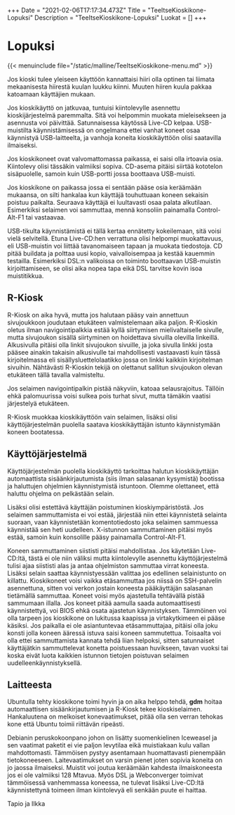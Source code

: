 +++
Date = "2021-02-06T17:17:34.473Z"
Title = "TeeItseKioskikone-Lopuksi"
Description = "TeeItseKioskikone-Lopuksi"
Luokat = []
+++

Lopuksi
=======

{{< menuinclude file="/static/malline/TeeItseKioskikone-menu.md" >}}

Jos kioski tulee yleiseen käyttöön kannattaisi hiiri olla optinen tai
liimata mekaanisesta hiirestä kuulan luukku kiinni. Muuten hiiren kuula
pakkaa katoamaan käyttäjien mukaan.

Jos kioskikäyttö on jatkuvaa, tuntuisi kiintolevylle asennettu
kioskijärjestelmä paremmalta. Sitä voi helpommin muokata mieleisekseen
ja asennusta voi päivittää. Satunnaisessa käytössä Live-CD kelpaa.
USB-muistilta käynnistämisessä on ongelmana ettei vanhat koneet osaa
käynnistyä USB-laitteelta, ja vanhoja koneita kioskikäyttöön olisi
saatavilla ilmaiseksi.

Jos kioskikoneet ovat valvomattomassa paikassa, ei saisi olla irtoavia
osia. Kiintolevy olisi tässäkin valmiiksi sopiva. CD-asema pitäisi
siirtää kototelon sisäpuolelle, samoin kuin USB-portti jossa boottaava
USB-muisti.

Jos kioskikone on paikassa jossa ei sentään pääse osia keräämään
mukaansa, on silti hankalaa kun käyttäjä touhuttuaan koneen sekaisin
poistuu paikalta. Seuraava käyttäjä ei luultavasti osaa palata
alkutilaan. Esimerkiksi selaimen voi sammuttaa, mennä konsoliin
painamalla Control-Alt-F1 tai vastaavaa.

USB-tikulta käynnistämistä ei tällä kertaa ennätetty kokeilemaan, sitä
voisi vielä selvitellä. Etuna Live-CD:hen verrattuna olisi helpompi
muokattavuus, eli USB-muistin voi liittää tavanomaiseen tapaan ja
muokata tiedostoja. CD pitää buildata ja polttaa uusi kopio,
vaivalloisempaa ja kestää kauemmin testailla. Esimerkiksi DSL:n
valikoissa on toiminto boottaavan USB-muistin kirjoittamiseen, se olisi
aika nopea tapa eikä DSL tarvitse kovin isoa muistitikkua.

R-Kiosk
-------

R-Kiosk on aika hyvä, mutta jos halutaan pääsy vain annettuun
sivujoukkoon joudutaan etukäteen valmistelemaan aika paljon. R-Kioskin
oletus ilman navigointipalkkia estää kyllä siirtymisen mielivaltaiselle
sivulle, mutta sivujoukon sisällä siirtyminen on hoidettava sivuilla
olevilla linkeillä. Alkusivulla pitäisi olla linkit sivujoukon sivuille,
ja joka sivulla linkki josta pääsee ainakin takaisin alkusivulle tai
mahdollisesti vastaavasti kuin tässä kirjoitelmassa eli
sisällysluettelolaatikko jossa on linkki kaikkiin kirjoitelman sivuihin.
Nähtävästi R-Kioskin tekijä on olettanut sallitun sivujoukon olevan
etukäteen tällä tavalla valmisteltu.

Jos selaimen navigointipalkin pistää näkyviin, katoaa selausrajoitus.
Tällöin ehkä palomuurissa voisi sulkea pois turhat sivut, mutta tämäkin
vaatisi järjestelyä etukäteen.

R-Kiosk muokkaa kioskikäyttöön vain selaimen, lisäksi olisi
käyttöjärjestelmän puolella saatava kioskikäyttäjän istunto
käynnistymään koneen bootatessa.

Käyttöjärjestelmä
-----------------

Käyttöjärjestelmän puolella kioskikäyttö tarkoittaa halutun
kioskikäyttäjän automaattista sisäänkirjautumista (siis ilman salasanan
kysymistä) bootissa ja haluttujen ohjelmien käynnistymistä istuntoon.
Olemme olettaneet, että haluttu ohjelma on pelkästään selain.

Lisäksi olisi estettävä käyttäjän poistuminen kioskiympäristöstä. Jos
selaimen sammuttamista ei voi estää, järjestää niin ettei käynnistetä
selainta suoraan, vaan käynnistetään komentotiedosto joka selaimen
sammuessa käynnistää sen heti uudelleen. X-istunnon sammuttaminen
pitäisi myös estää, samoin kuin konsolille pääsy painamalla
Control-Alt-F1.

Koneen sammuttaminen siististi pitäisi mahdollistaa. Jos käytetään
Live-CD:ltä, tästä ei ole niin väliksi mutta kiintolevylle asennettu
käyttöjärjestelmä tulisi ajaa siististi alas ja antaa ohjelmiston
sammuttaa virrat koneesta. Lisäksi selain saattaa käynnistyessään
valittaa jos edellinen selainistunto on killattu. Kioskikoneet voisi
vaikka etäsammuttaa jos niissä on SSH-palvelin asennettuna, sitten voi
verkon jostain koneesta pääkäyttäjän salasanan tietämällä sammuttaa.
Koneet voisi myös ajastetulla tehtävällä pistää sammumaan illalla. Jos
koneet pitää aamulla saada automaattisesti käynnistettyä, voi BIOS ehkä
osata ajastetun käynnistyksen. Tämmöinen voi olla tarpeen jos kioskikone
on lukitussa kaapissa ja virtakytkimeen ei pääse käsiksi. Jos paikalla
ei ole asiantuntevaa etäsammuttajaa, pitäisi olla joku konsti jolla
koneen ääressä istuva saisi koneen sammutettua. Toisaalta voi olla ettei
sammuttamista kannata tehdä liian helpoksi, sitten satunnaiset
käyttäjätkin sammuttelevat konetta poistuessaan huvikseen, tavan vuoksi
tai koska eivät luota kaikkien istunnon tietojen poistuvan selaimen
uudelleenkäynnistyksellä.

Laitteesta
----------

Ubuntulla tehty kioskikone toimi hyvin ja on aika helppo tehdä, **gdm**
hoitaa automaattisen sisäänkirjautumisen ja R-Kiosk tekee
kioskiselaimen. Hankaluutena on melkoiset konevaatimukset, pitää olla
sen verran tehokas kone että Ubuntu toimii riittävän ripeästi.

Debianin peruskokoonpano johon on lisätty suomenkielinen Iceweasel ja
sen vaatimat paketit ei vie paljon levytilaa eikä muistiakaan kulu
vallan mahdottomasti. Tämmöisen pystyy asentamaan huomattavasti
pienempään tietokoneeseen. Laitevaatimukset on varsin pienet joten
sopivia koneita on jo jaossa ilmaiseksi. Muistit voi joutua keräämään
kahdesta ilmaiskoneesta jos ei ole valmiiksi 128 Mtavua. Myös DSL ja
Webconverger toimivat tämmöisessä vanhemmassa koneessa, ne tulevat
lisäksi Live-CD:ltä käynnistettynä toimeen ilman kiintolevyä eli senkään
puute ei haittaa.

Tapio ja Ilkka
